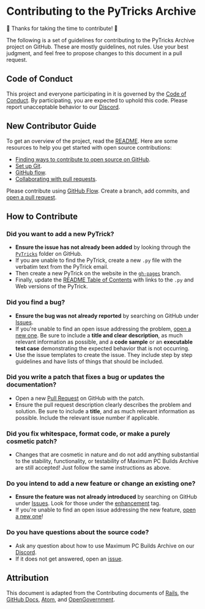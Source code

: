 # Contributing to the PyTricks Archive

🎉 Thanks for taking the time to contribute! 🎉

The following is a set of guidelines for contributing to the PyTricks Archive project on GitHub. These are mostly guidelines, not rules. Use your best judgment, and feel free to propose changes to this document in a pull request.

## Code of Conduct

This project and everyone participating in it is governed by the [Code of Conduct](CODE_OF_CONDUCT.md). By participating, you are expected to uphold this code. Please report unacceptable behavior to our [Discord](https://discord.gg/peAUPyCCuw).

## New Contributor Guide

To get an overview of the project, read the [README](README.md). Here are some resources to help you get started with open source contributions:

- [Finding ways to contribute to open source on GitHub](https://docs.github.com/en/get-started/exploring-projects-on-github/finding-ways-to-contribute-to-open-source-on-github).
- [Set up Git](https://docs.github.com/en/get-started/quickstart/set-up-git).
- [GitHub flow](https://docs.github.com/en/get-started/quickstart/github-flow).
- [Collaborating with pull requests](https://docs.github.com/en/github/collaborating-with-pull-requests).

Please contribute using [GitHub Flow](https://guides.github.com/introduction/flow). Create a branch, add commits, and [open a pull request](https://github.com/willtheorangeguy/PyTricks-Archive/compare).

## How to Contribute

### Did you want to add a new PyTrick?

- **Ensure the issue has not already been added** by looking through the [`PyTricks`](https://github.com/willtheorangeguy/PyTricks-Archive/tree/main/PyTricks) folder on GitHub.
- If you are unable to find the PyTrick, create a new `.py` file with the verbatim text from the PyTrick email.
- Then create a new PyTrick on the website in the [`gh-pages`](https://github.com/willtheorangeguy/PyTricks-Archive/tree/gh-pages) branch.
- Finally, update the [README Table of Contents](https://github.com/willtheorangeguy/PyTricks-Archive#table-of-contents) with links to the `.py` and Web versions of the PyTrick.

### Did you find a bug?

- **Ensure the bug was not already reported** by searching on GitHub under [Issues](https://github.com/willtheorangeguy/PyTricks-Archive/issues).
- If you're unable to find an open issue addressing the problem, [open a new one](https://github.com/willtheorangeguy/PyTricks-Archive/issues/new). Be sure to include a **title and clear description**, as much relevant information as possible, and a **code sample** or an **executable test case** demonstrating the expected behavior that is not occurring.
- Use the issue templates to create the issue. They include step by step guidelines and have lists of things that should be included.

### Did you write a patch that fixes a bug or updates the documentation?

- Open a new [Pull Request](https://github.com/willtheorangeguy/PyTricks-Archive/pulls) on GitHub with the patch.
- Ensure the pull request description clearly describes the problem and solution. Be sure to include a **title**, and as much relevant information as possible. Include the relevant issue number if applicable.

### Did you fix whitespace, format code, or make a purely cosmetic patch?

- Changes that are cosmetic in nature and do not add anything substantial to the stability, functionality, or testability of Maximum PC Builds Archive are still accepted! Just follow the same instructions as above.

### Do you intend to add a new feature or change an existing one?

- **Ensure the feature was not already introduced** by searching on GitHub under [Issues](https://github.com/willtheorangeguy/PyTricks-Archive/issues). Look for those under the [enhancement](https://github.com/willtheorangeguy/PyTricks-Archive/issues?q=is%3Aissue+is%3Aopen+label%3Aenhancement) tag.
- If you're unable to find an open issue addressing the new feature, [open a new one](https://github.com/willtheorangeguy/PyTricks-Archive/issues/new)!

### Do you have questions about the source code?

- Ask any question about how to use Maximum PC Builds Archive on our [Discord](https://discord.gg/peAUPyCCuw).
- If it does not get answered, open an [issue](https://github.com/willtheorangeguy/PyTricks-Archive/issues/new).  

## Attribution

This document is adapted from the Contributing documents of [Rails](https://github.com/rails/rails/blob/main/CONTRIBUTING.md), the [GitHub Docs](https://github.com/github/docs/blob/main/CONTRIBUTING.md), [Atom](https://github.com/atom/atom/blob/master/CONTRIBUTING.md), and [OpenGovernment](https://github.com/opengovernment/opengovernment/blob/master/CONTRIBUTING.md?plain=1).  
